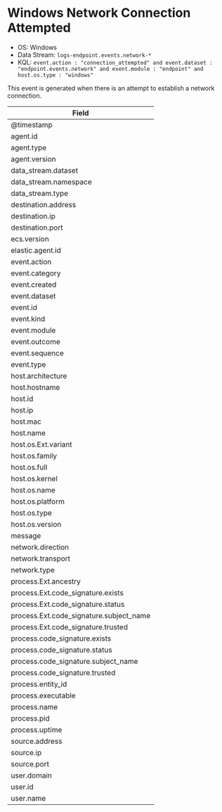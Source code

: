 # Windows Network Connection Attempted

- OS: Windows
- Data Stream: `logs-endpoint.events.network-*`
- KQL: `event.action : "connection_attempted" and event.dataset : "endpoint.events.network" and event.module : "endpoint" and host.os.type : "windows"`

This event is generated when there is an attempt to establish a network connection.


| Field |
|---|
| @timestamp |
| agent.id |
| agent.type |
| agent.version |
| data_stream.dataset |
| data_stream.namespace |
| data_stream.type |
| destination.address |
| destination.ip |
| destination.port |
| ecs.version |
| elastic.agent.id |
| event.action |
| event.category |
| event.created |
| event.dataset |
| event.id |
| event.kind |
| event.module |
| event.outcome |
| event.sequence |
| event.type |
| host.architecture |
| host.hostname |
| host.id |
| host.ip |
| host.mac |
| host.name |
| host.os.Ext.variant |
| host.os.family |
| host.os.full |
| host.os.kernel |
| host.os.name |
| host.os.platform |
| host.os.type |
| host.os.version |
| message |
| network.direction |
| network.transport |
| network.type |
| process.Ext.ancestry |
| process.Ext.code_signature.exists |
| process.Ext.code_signature.status |
| process.Ext.code_signature.subject_name |
| process.Ext.code_signature.trusted |
| process.code_signature.exists |
| process.code_signature.status |
| process.code_signature.subject_name |
| process.code_signature.trusted |
| process.entity_id |
| process.executable |
| process.name |
| process.pid |
| process.uptime |
| source.address |
| source.ip |
| source.port |
| user.domain |
| user.id |
| user.name |


